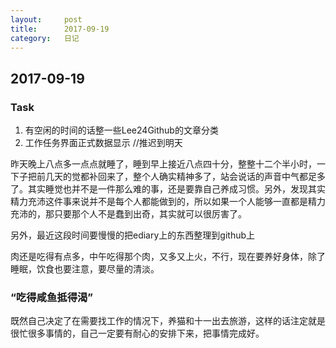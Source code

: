 ```yaml
---
layout:     post
title:      2017-09-19
category:   日记
---
```

## 2017-09-19
### Task
1. 有空闲的时间的话整一些Lee24Github的文章分类
2. 工作任务界面正式数据显示  //推迟到明天


昨天晚上八点多一点点就睡了，睡到早上接近八点四十分，整整十二个半小时，一下子把前几天的觉都补回来了，整个人确实精神多了，站会说话的声音中气都足多了。其实睡觉也并不是一件那么难的事，还是要靠自己养成习惯。另外，发现其实精力充沛这件事来说并不是每个人都能做到的，所以如果一个人能够一直都是精力充沛的，那只要那个人不是蠢到出奇，其实就可以很厉害了。

另外，最近这段时间要慢慢的把ediary上的东西整理到github上

肉还是吃得有点多，中午吃得那个肉，又多又上火，不行，现在要养好身体，除了睡眠，饮食也要注意，要尽量的清淡。

### “吃得咸鱼抵得渴”
既然自己决定了在需要找工作的情况下，养猫和十一出去旅游，这样的话注定就是很忙很多事情的，自己一定要有耐心的安排下来，把事情完成好。
